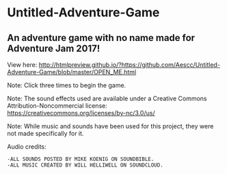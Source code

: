 # Untitled-Adventure-Game

## An adventure game with no name made for Adventure Jam 2017!

View here: http://htmlpreview.github.io/?https://github.com/Aescc/Untitled-Adventure-Game/blob/master/OPEN_ME.html

Note: Click three times to begin the game.

Note: The sound effects used are available under a Creative Commons Attribution-Noncommercial license: https://creativecommons.org/licenses/by-nc/3.0/us/

Note: While music and sounds have been used for this project, they were not made specifically for it.

Audio credits:

	-ALL SOUNDS POSTED BY MIKE KOENIG ON SOUNDBIBLE.
	-ALL MUSIC CREATED BY WILL HELLIWELL ON SOUNDCLOUD.
	
